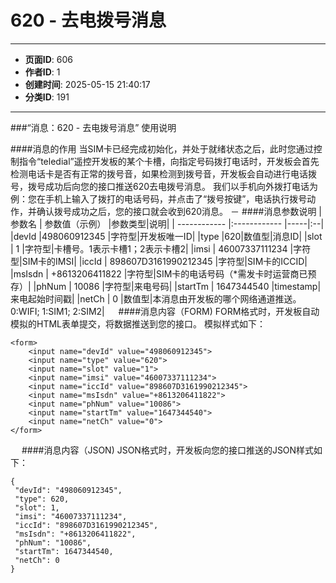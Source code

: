 # 620 - 去电拨号消息

---
- **页面ID**: 606
- **作者ID**: 1
- **创建时间**: 2025-05-15 21:40:17
- **分类ID**: 191
---

###“消息：620 - 去电拨号消息” 使用说明

####消息的作用
当SIM卡已经完成初始化，并处于就绪状态之后，此时您通过控制指令“teledial”遥控开发板的某个卡槽，向指定号码拨打电话时，开发板会首先检测电话卡是否有正常的拨号音，如果检测到拨号音，开发板会自动进行电话拨号，拨号成功后向您的接口推送620去电拨号消息。
我们以手机向外拨打电话为例：您在手机上输入了拨打的电话号码，并点击了“拨号按键”，电话执行拨号动作，并确认拨号成功之后，您的接口就会收到620消息。
－
####消息参数说明
 | 参数名  | 参数值（示例）  |参数类型|说明|
| ------------ |:------------ |-----|:--|
|devId |498060912345 |字符型|开发板唯一ID|
|type |620|数值型|消息ID|
|slot  | 1 |字符型|卡槽号。1表示卡槽1；2表示卡槽2|
|imsi  | 46007337111234 |字符型|SIM卡的IMSI|
|iccId  | 898607D3161990212345 |字符型|SIM卡的ICCID|
|msIsdn  | +8613206411822 |字符型|SIM卡的电话号码（*需发卡时运营商已预存）|
|phNum | 10086  |字符型|来电号码|
|startTm | 1647344540   |timestamp|来电起始时间戳|
|netCh  | 0 |数值型|本消息由开发板的哪个网络通道推送。0:WIFI; 1:SIM1; 2:SIM2|
　
####消息内容（FORM)
FORM格式时，开发板自动模拟的HTML表单提交，将数据推送到您的接口。
模拟样式如下：
```
<form>
	<input name="devId" value="498060912345">
	<input name="type" value="620">
	<input name="slot" value="1">
	<input name="imsi" value="46007337111234">
	<input name="iccId" value="898607D3161990212345">
	<input name="msIsdn" value="+8613206411822">
	<input name="phNum" value="10086">
	<input name="startTm" value="1647344540">
	<input name="netCh" value="0">
</form>
```
　
####消息内容（JSON)
JSON格式时，开发板向您的接口推送的JSON样式如下：

 ``` 
 {
  "devId": "498060912345",
  "type": 620,
  "slot": 1,
  "imsi": "46007337111234",
  "iccId": "898607D3161990212345",
  "msIsdn": "+8613206411822",
  "phNum": "10086",
  "startTm": 1647344540,
  "netCh": 0
} 

 ```


